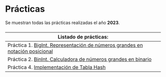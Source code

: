 # Prácticas

Se muestran todas las prácticas realizadas el año **2023**.

###
| **Listado de prácticas:** |
| --- |
| Práctica 1. [BigInt. Representación de números grandes en notación posicional](https://github.com/alu0101128894/AyEDA/tree/main/2023/p01/p01_BigInt) |
| Práctica 2. [BinInt. Calculadora de números grandes en binario](https://github.com/alu0101128894/AyEDA/tree/main/2023/p02/p02_BigInt2) |
| Práctica 4. [Implementación de Tabla Hash](https://github.com/alu0101128894/AyEDA/tree/main/2023/p04_Hash) |